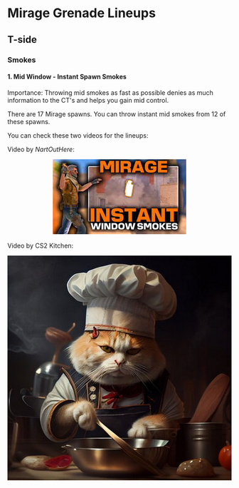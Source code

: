 # Mirage Grenade Lineups

## T-side

### Smokes

#### 1. Mid Window - Instant Spawn Smokes
Importance: Throwing mid smokes as fast as possible denies as much information to the CT's and helps you gain mid control.

There are 17 Mirage spawns. You can throw instant mid smokes from 12 of these spawns.

You can check these two videos for the lineups:

Video by _NartOutHere_:
<div align="center">
    <a href="https://www.youtube.com/watch?v=uOJEc2rPRfc&t=168s">
        <img src="../imgs/nartouthere-mirage-midsmokes-tmb.jpg" alt="NartOutHere instant mid smokes on Mirage thumbnail.">
    </a>
</div>

Video by CS2 Kitchen: 
<div align="center">
    <a href="https://www.youtube.com/watch?v=PpB6L-ICEt8&t=181s">
        <img src="../imgs/cs2_kitchen_profile.jpg" alt="CS2 Kitchen profile picture (Cat with a chef's hat).">
    </a>
</div>
